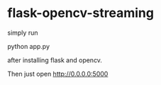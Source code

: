 flask-opencv-streaming
=====================

simply run 

python app.py

after installing flask and opencv.

Then just open http://0.0.0.0:5000
